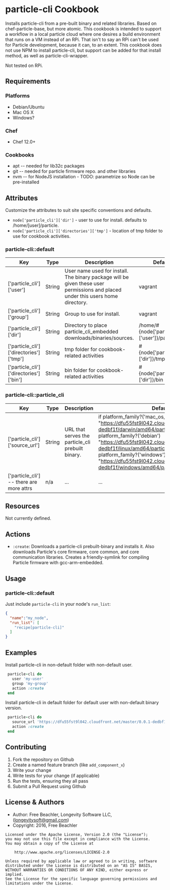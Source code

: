 # particle-cli Cookbook

Installs particle-cli from a pre-built binary and related libraries.  Based on chef-particle-base, but more atomic.  This cookbook is intended to support a workflow in a local particle cloud where one desires a build environment that runs on a VM instead of an RPi.  That isn't to say an RPi can't be used for Particle development, because it can, to an extent.  This cookbook does not use NPM to install particle-cli, but support can be added for that install method, as well as particle-cli-wrapper.

Not tested on RPi.

## Requirements

### Platforms
- Debian/Ubuntu
- Mac OS X
- Windows?

### Chef
- Chef 12.0+

### Cookbooks
- apt -- needed for lib32c packages
- git -- needed for particle firmware repo. and other libraries
- nvm -- for NodeJS installation - TODO: parametrize so Node can be pre-installed

## Attributes
Customize the attributes to suit site specific conventions and defaults.
- `node['particle_cli']['dir']` - user to use for install.  defaults to /home/[user]/particle.
- `node['particle_cli']['directories']['tmp']` - location of tmp folder to use for cookbook activities.


### particle-cli::default

| Key | Type | Description | Default |
|-----|------|-------------|---------|
| ['particle_cli']['user'] | String | User name used for install. The binary package will be given these user permissions and placed under this users home directory. | vagrant |
| ['particle_cli']['group'] | String | Group to use for install. | vagrant |
| ['particle_cli']['dir'] | String | Directory to place particle_cli_embedded downloads/binaries/sources. | /home/#{node['particle_cli']['user']}/particle |
| ['particle_cli']['directories']['tmp'] | String | tmp folder for cookbook-related activities | #{node['particle_cli']['dir']}/tmp |
| ['particle_cli']['directories']['bin'] | String | bin folder for cookbook-related activities | #{node['particle_cli']['dir']}/bin |

### particle-cli::particle_cli

| Key | Type | Description | Default |
|-----|------|-------------|---------|
| ['particle_cli']['source_url'] | String | URL that serves the particle_cli prebuilt binary. | if platform_family?('mac_os_x') "https://dfu55fst9l042.cloudfront.net/master/0.0.1-dedbf1f/darwin/amd64/particle-cli-ng.gz" elsif platform_family?('debian') "https://dfu55fst9l042.cloudfront.net/master/0.0.1-dedbf1f/linux/amd64/particle-cli-ng.gz" elsif platform_family?('windows') "https://dfu55fst9l042.cloudfront.net/master/0.0.1-dedbf1f/windows/amd64/particle-cli-ng.exe" |
| ['particle_cli'] -- there are more attrs | n/a | ... | ... |

## Resources
Not currently defined.

## Actions
- `:create`: Downloads a particle-cli prebuilt-binary and installs it.  Also downloads Particle's core firmware, core common, and core communication libraries.  Creates a friendly-symlink for compiling Particle firmware with gcc-arm-embedded.


## Usage

### particle-cli::default

Just include `particle-cli` in your node's `run_list`:

```json
{
  "name":"my_node",
  "run_list": [
    "recipe[particle-cli]"
  ]
}
```

## Examples

Install particle-cli in non-default folder with non-default user.
```ruby
 particle-cli do
   user 'my-user'
   group 'my-group'
   action :create
 end
```

Install particle-cli in default folder for default user with non-default binary version.
```ruby
 particle-cli do
   source_url 'https://dfu55fst9l042.cloudfront.net/master/0.0.1-dedbf1f/darwin/amd64/particle-cli-ng.gz'
   action :create
 end
```

## Contributing

1. Fork the repository on Github
2. Create a named feature branch (like `add_component_x`)
3. Write your change
4. Write tests for your change (if applicable)
5. Run the tests, ensuring they all pass
6. Submit a Pull Request using Github

## License & Authors
- Author: Free Beachler, Longevity Software LLC, ([longevitysoft@gmail.com](mailto:longevitysoft@gmail.com))
- Copyright: 2016, Free Beachler

```
Licensed under the Apache License, Version 2.0 (the "License");
you may not use this file except in compliance with the License.
You may obtain a copy of the License at

    http://www.apache.org/licenses/LICENSE-2.0

Unless required by applicable law or agreed to in writing, software
distributed under the License is distributed on an "AS IS" BASIS,
WITHOUT WARRANTIES OR CONDITIONS OF ANY KIND, either express or implied.
See the License for the specific language governing permissions and
limitations under the License.


